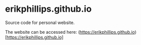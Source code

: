 # erikphillips.github.io
Source code for personal website.

The website can be accessed here: (https://erikphillips.github.io)[https://erikphillips.github.io]

